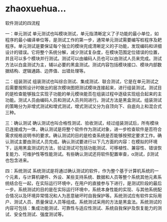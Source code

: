 # zhaoxuehua...

软件测试的四流程

一：单元测试 单元测试也叫模块测试，单元指清晰定义了子功能的最小单位，如程序的最小编译单位等，是测试工作的第一步，通常单元测试需要编写桩程序及耙程序。单元测试是要保证每个独立的模块完成清晰定义的子功能，发现编码和详细设计的错误。它将整个系统分解，减少测试复杂度，在模块范围定位错误的位置，并且可以多个模块并行测试。测试可以由编码人员也可以由测试人员来完成。测试方法以白盒测试为主，辅以必要的黑盒测试。测试内容包括模块接口、模块内部数据结构、逻辑通路、边界值、出错处理等。

二：组装测试
组装测试也叫综合测试、集成测试、联合测试，它是在单元测试之后需要按照设计时做出的层次模块图把测试模块连接起来，进行组装测试。测试目的是检查能够独立实现子功能的单元模块能否在组装过程中逐级实现组合起来的主功能。测试人员由编码人员和测试人员共同进行。测试方法是黑盒测试。组装测试的策略分为非增式测试和增式测试，增式测试又分为自顶向下、自底向上和混合式三种。

三：确认测试
确认测试也叫合格性测试、验收测试，经过组装测试后，所有模块已连接成为一体，确认测试是将整个软件作为测试对象，进一步检查软件是否符合需求规格说明书的要求。确认测试的目的是检查系统是否能够按预定要求工作。确认测试主要由测试人员完成。确认测试要进行以下几方面的内容：在模拟的环境下，运用黑盒测试的方法，验证测试可包括功能测试、可移植性、兼容性、错误恢复能力、可维护性等性能测试。有些确认测试还将软件配置审查，α测试，β测试也包含进来。

四：系统测试
系统测试是将通过确认测试的软件，作为整个基于计算机系统的一个元素，与计算机硬件、外设、某些支持系统、数据和人员等整个系统其他元素系统结合在一起，在实际运行环境中，在用户的直接参与下进行，是测试阶段的最后一步。系统测试的目的是在实际运行环境中，系统本身性能的实现、与其他系统配合情况以及环境异常情况和人为恶意破坏时自我保护等。系统测试应有软件实际用户、测试人员、质量保证人员等组成。系统测试采用的方法是黑盒法。系统测试的内容可包括：集成功能测试、可靠性与适应性测试、系统自我保护及恢复能力的测试、安全性测试、强度测试等。
